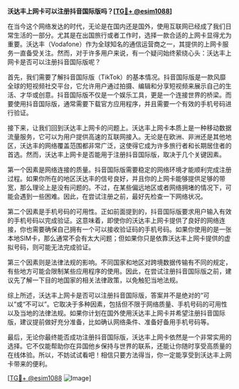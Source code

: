 **沃达丰上网卡可以注册抖音国际版吗？[[TG💪+ @esim1088](https://t.me/s/esim1088)]**

在当今这个网络发达的时代，无论是在国内还是国外，使用互联网已经成了我们日常生活的一部分。尤其是在出国旅行或者工作时，选择一款合适的上网卡显得尤为重要。沃达丰（Vodafone）作为全球知名的通信运营商之一，其提供的上网卡服务一直备受关注。然而，对于许多用户来说，有一个疑问始终萦绕心头：沃达丰上网卡是否可以注册抖音国际版呢？

首先，我们需要了解抖音国际版（TikTok）的基本情况。抖音国际版是一款风靡全球的短视频社交平台，它允许用户通过拍摄、编辑和分享短视频来展示自己的生活、才华或创意。抖音国际版不仅是一个娱乐工具，更是一个连接世界的桥梁。而要使用抖音国际版，通常需要下载官方应用程序，并且需要一个有效的手机号码进行验证。

接下来，让我们回到沃达丰上网卡的问题上。沃达丰上网卡本质上是一种移动数据流量服务，它可以为用户提供高速的互联网接入。无论是在欧洲、非洲还是其他地区，沃达丰的网络覆盖范围都非常广泛，这使得它成为许多旅行者和长期居住者的首选。然而，沃达丰上网卡是否能用于注册抖音国际版，取决于几个关键因素。

第一个因素是网络连接的质量。抖音国际版需要稳定的网络环境才能顺利完成注册过程。如果你所在的地区沃达丰的信号良好，并且你的上网卡能够提供足够的带宽，那么理论上是没有问题的。不过，在某些偏远地区或者网络拥堵的情况下，可能会遇到一些困难。因此，在尝试注册之前，最好先检查一下网络状况。

第二个因素是手机号码的可用性。正如前面提到的，抖音国际版要求用户输入有效的手机号码以完成验证。这意味着，即使你的沃达丰上网卡提供了良好的网络连接，你也需要确保自己拥有一个可以接收验证码的手机号码。如果你使用的是一张本地SIM卡，那么通常不会有太大问题；但如果你只是依靠沃达丰上网卡提供的虚拟号码，则可能无法完成验证。

第三个因素则是法律法规的影响。不同国家和地区对跨境数据传输有不同的规定，有些地方可能会限制某些应用程序的使用。因此，在尝试注册抖音国际版之前，建议先了解一下目的地国家的相关法律政策，以免触犯当地法规。

综上所述，沃达丰上网卡是否可以注册抖音国际版，答案并不是绝对的“可以”或“不可以”。它取决于多种因素，包括但不限于网络质量、手机号码的可用性以及当地的法律法规。如果你计划在国外使用沃达丰上网卡并希望注册抖音国际版，建议提前做好充分准备，比如确认网络条件、准备好备用手机号码等。

最后，无论你最终能否成功注册抖音国际版，沃达丰上网卡依然是一个非常实用的选择。它不仅能帮助你在异国他乡保持与世界的联系，还能让你随时享受高质量的在线体验。所以，不妨试试看吧！相信只要方法得当，你一定能享受到沃达丰上网卡带来的便利。

[[TG💪+ @esim1088](https://t.me/s/esim1088) ![Image](https://i.postimg.cc/4NQfJmqS/Snipaste-2025-05-13-00-14-12.png)]